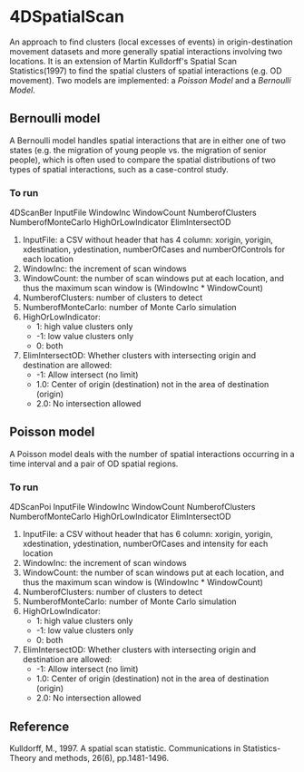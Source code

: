 # 4DSpatialScan
An approach to find clusters (local excesses of events) in origin-destination movement datasets and more generally spatial interactions involving two locations. 
It is an extension of Martin Kulldorff's Spatial Scan Statistics(1997) to find the spatial clusters of spatial interactions (e.g. OD movement).
Two models are implemented: a *Poisson Model* and a *Bernoulli Model*.

## Bernoulli model
A Bernoulli model handles spatial interactions that are in either one of two states (e.g. the migration of young people vs. the migration of senior people), which is often used to compare the spatial distributions of two types of spatial interactions, such as a case-control study.
### To run
4DScanBer InputFile WindowInc WindowCount NumberofClusters NumberofMonteCarlo HighOrLowIndicator ElimIntersectOD
 1. InputFile: a CSV without header that has 4 column: xorigin, yorigin, xdestination, ydestination, numberOfCases and numberOfControls for each location
 2. WindowInc: the increment of scan windows
 3. WindowCount: the number of scan windows put at each location, and thus the maximum scan window is (WindowInc * WindowCount)
 4. NumberofClusters: number of clusters to detect
 5. NumberofMonteCarlo: number of Monte Carlo simulation
 6. HighOrLowIndicator:
	* 1:  high value clusters only
	* -1: low value clusters only
	* 0:  both
 7. ElimIntersectOD: Whether clusters with intersecting origin and destination are allowed:
	* -1:  Allow intersect (no limit)
	* 1.0: Center of origin (destination) not in the area of destination (origin)
	* 2.0: No intersection allowed

## Poisson model
A Poisson model deals with the number of spatial interactions occurring in a time interval and a pair of OD spatial regions.
### To run
4DScanPoi InputFile WindowInc WindowCount NumberofClusters NumberofMonteCarlo HighOrLowIndicator ElimIntersectOD
 1. InputFile: a CSV without header that has 6 column: xorigin, yorigin, xdestination, ydestination, numberOfCases and intensity for each location
 2. WindowInc: the increment of scan windows
 3. WindowCount: the number of scan windows put at each location, and thus the maximum scan window is (WindowInc * WindowCount)
 4. NumberofClusters: number of clusters to detect
 5. NumberofMonteCarlo: number of Monte Carlo simulation
 6. HighOrLowIndicator:
	* 1: high value clusters only
	* -1: low value clusters only
	* 0: both
 7. ElimIntersectOD: Whether clusters with intersecting origin and destination are allowed:
	* -1:  Allow intersect (no limit)
	* 1.0: Center of origin (destination) not in the area of destination (origin)
	* 2.0: No intersection allowed

## Reference
Kulldorff, M., 1997. A spatial scan statistic. Communications in Statistics-Theory and methods, 26(6), pp.1481-1496.
 
